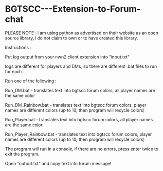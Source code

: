 # BGTSCC---Extension-to-Forum-chat

PLEASE NOTE : I am using python as advertised on their website as an open source library, I do not claim to own or to have created this library.

Instructions : 

Put log output from your nwn2 client extension into "input.txt"

logs are different for players and DMs, so there are different .bat files to run for each.

Run one of the following : 

Run_DM.bat - translates text into bgtscc forum colors, all player names are the same color

Run_DM_Rainbow.bat - translates text into bgtscc forum colors, player names are different colors (up to 10, then program will recycle colors)

Run_Player.bat - translates text into bgtscc forum colors, all player names are the same color

Run_Player_Rainbow.bat - translates text into bgtscc forum colors, player names are different colors (up to 10, then program will recycle colors)

The program will run in a console, if there are no errors, press enter twice to exit the program. 

Open "output.txt" and copy text into forum message!
